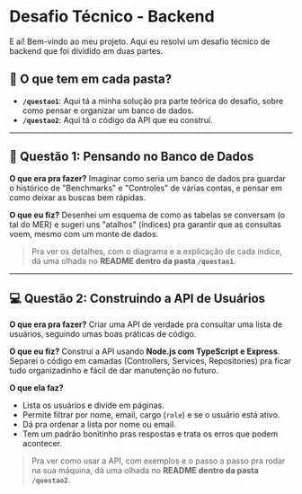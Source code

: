 # Desafio Técnico - Backend

E aí! Bem-vindo ao meu projeto. Aqui eu resolvi um desafio técnico de backend que foi dividido em duas partes.

## 📂 O que tem em cada pasta?

-   **`/questao1`**: Aqui tá a minha solução pra parte teórica do desafio, sobre como pensar e organizar um banco de dados.
-   **`/questao2`**: Aqui tá o código da API que eu construí.

---

## 📝 Questão 1: Pensando no Banco de Dados

**O que era pra fazer?** Imaginar como seria um banco de dados pra guardar o histórico de "Benchmarks" e "Controles" de várias contas, e pensar em como deixar as buscas bem rápidas.

**O que eu fiz?** Desenhei um esquema de como as tabelas se conversam (o tal do MER) e sugeri uns "atalhos" (índices) pra garantir que as consultas voem, mesmo com um monte de dados.

> Pra ver os detalhes, com o diagrama e a explicação de cada índice, dá uma olhada no **README dentro da pasta `/questao1`**.

---

## 💻 Questão 2: Construindo a API de Usuários

**O que era pra fazer?** Criar uma API de verdade pra consultar uma lista de usuários, seguindo umas boas práticas de código.

**O que eu fiz?** Construí a API usando **Node.js com TypeScript e Express**. Separei o código em camadas (Controllers, Services, Repositories) pra ficar tudo organizadinho e fácil de dar manutenção no futuro.

**O que ela faz?**
-   Lista os usuários e divide em páginas.
-   Permite filtrar por nome, email, cargo (`role`) e se o usuário está ativo.
-   Dá pra ordenar a lista por nome ou email.
-   Tem um padrão bonitinho pras respostas e trata os erros que podem acontecer.

> Pra ver como usar a API, com exemplos e o passo a passo pra rodar na sua máquina, dá uma olhada no **README dentro da pasta `/questao2`**.